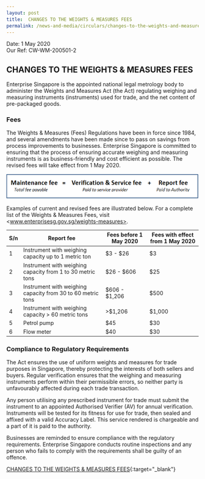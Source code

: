 ```yaml
---
layout: post
title:  CHANGES TO THE WEIGHTS & MEASURES FEES
permalink: /news-and-media/circulars/changes-to-the-weights-and-measures-fee
---
```


Date: 1 May 2020\
Our Ref: CW-WM-200501-2

## CHANGES TO THE WEIGHTS & MEASURES FEES

Enterprise Singapore is the appointed national legal metrology body to administer the Weights and Measures Act (the Act) regulating weighing and measuring instruments (instruments) used for trade, and the net content of pre-packaged goods.

### Fees
The Weights & Measures (Fees) Regulations have been in force since 1984, and several amendments have been made since to pass on savings from process improvements to businesses. Enterprise Singapore is committed to ensuring that the process of ensuring accurate weighing and measuring instruments is as business-friendly and cost efficient as possible. The revised fees will take effect from 1 May 2020.

![Revised-fees](/images/news-and-media/WM-fees.PNG)

Examples of current and revised fees are illustrated below. For a complete list of the Weights & Measures Fees, visit <www.enterprisesg.gov.sg/weights-measures>.

|**S/n**|**Report fee**|**Fees before 1 May 2020**|**Fees with effect from 1 May 2020**|
--- | --- | --- | --- 
| 1 | Instrument with weighing capacity up to 1 metric ton | $3 - $26 | $3                                  
| 2 | Instrument with weighing capacity from 1 to 30 metric tons | $26 - $606 | $25                                                     
| 3 | Instrument with weighing capacity from 30 to 60 metric tons | $606 - $1,206 | $500                                  
| 4 | Instrument with weighing capacity > 60 metric tons | >$1,206 | $1,000 
| 5 | Petrol pump  | $45 | $30                                  
| 6 | Flow meter | $40 | $30 

### Compliance to Regulatory Requirements
The Act ensures the use of uniform weights and measures for trade purposes in Singapore, thereby protecting the interests of both sellers and buyers. Regular verification ensures that the weighing and measuring instruments perform within their permissible errors, so neither party is unfavourably affected during each trade transaction.

Any person utilising any prescribed instrument for trade must submit the instrument to an appointed Authorised Verifier (AV) for annual verification. Instruments will be tested for its fitness for use for trade, then sealed and affixed with a valid Accuracy Label. This service rendered is chargeable and a part of it is paid to the authority.

Businesses are reminded to ensure compliance with the regulatory requirements. Enterprise Singapore conducts routine inspections and any person who fails to comply with the requirements shall be guilty of an offence.

[CHANGES TO THE WEIGHTS & MEASURES FEES](/news-and-media/circulars/circular-cw-wm-200501-2-weights-and-measures-fee.pdf){:target="_blank"}

